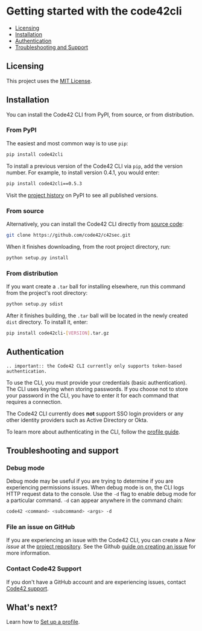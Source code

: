 # Getting started with the code42cli

* [Licensing](#licensing)
* [Installation](#installation)
* [Authentication](#authentication)
* [Troubleshooting and Support](#troubleshooting-and-support)

## Licensing

This project uses the [MIT License](https://github.com/code42/c42sec/blob/master/LICENSE.md).

## Installation

You can install the Code42 CLI from PyPI, from source, or from distribution.

### From PyPI

The easiest and most common way is to use `pip`:

```bash
pip install code42cli
```

To install a previous version of the Code42 CLI via `pip`, add the version number. For example, to install version
0.4.1, you would enter:

```bash
pip install code42cli==0.5.3
```

Visit the [project history](https://pypi.org/project/code42cli/#history) on PyPI to see all published versions.

### From source

Alternatively, you can install the Code42 CLI directly from [source code](https://github.com/code42/c42sec):

```bash
git clone https://github.com/code42/c42sec.git
```

When it finishes downloading, from the root project directory, run:

```bash
python setup.py install
```

### From distribution

If you want create a `.tar` ball for installing elsewhere, run this command from the project's root directory:

```bash
python setup.py sdist
```

After it finishes building, the `.tar` ball will be located in the newly created `dist` directory. To install it, enter:

```bash
pip install code42cli-[VERSION].tar.gz
```

## Authentication

```eval_rst
.. important:: the Code42 CLI currently only supports token-based authentication.
```

To use the CLI, you must provide your credentials (basic authentication). The CLI uses keyring when storing passwords. 
If you choose not to store your password in the CLI, you have to enter it for each command that requires a connection.

The Code42 CLI currently does **not** support SSO login providers or any other identity providers such as Active 
Directory or Okta.

To learn more about authenticating in the CLI, follow the [profile guide](profile.md).

## Troubleshooting and support

### Debug mode

Debug mode may be useful if you are trying to determine if you are experiencing permissions issues. When debug mode is
on, the CLI logs HTTP request data to the console. Use the `-d` flag to enable debug mode for a particular command. 
`-d` can appear anywhere in the command chain:

```bash
code42 <command> <subcommand> <args> -d 
```

### File an issue on GitHub

If you are experiencing an issue with the Code42 CLI, you can create a *New issue* at the
[project repository](https://github.com/code42/c42sec/issues). See the Github 
[guide on creating an issue](https://help.github.com/en/github/managing-your-work-on-github/creating-an-issue) for more information.

### Contact Code42 Support

If you don't have a GitHub account and are experiencing issues, contact
[Code42 support](https://support.code42.com/).

## What's next?

Learn how to [Set up a profile](profile.md).
